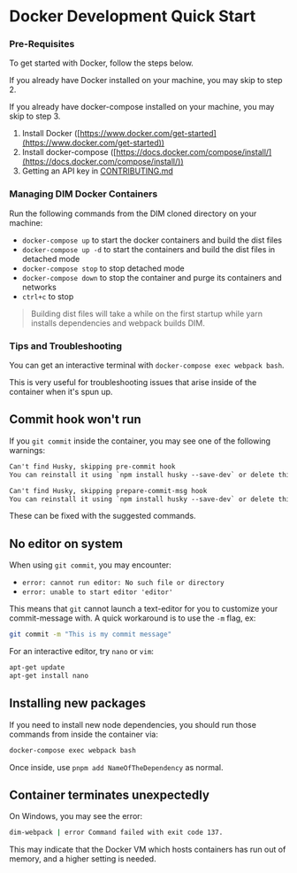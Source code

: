 # Docker Development Quick Start

### Pre-Requisites
To get started with Docker, follow the steps below.

If you already have Docker installed on your machine, you may skip to step 2.

If you already have docker-compose installed on your machine, you may skip to step 3.

1. Install Docker ([https://www.docker.com/get-started](https://www.docker.com/get-started))
2. Install docker-compose ([https://docs.docker.com/compose/install/](https://docs.docker.com/compose/install/))
3. Getting an API key in [CONTRIBUTING.md](CONTRIBUTING.md#get-your-own-api-key)

### Managing DIM Docker Containers
Run the following commands from the DIM cloned directory on your machine:

* `docker-compose up` to start the docker containers and build the dist files
* `docker-compose up -d` to start the containers and build the dist files in detached mode
* `docker-compose stop` to stop detached mode
* `docker-compose down` to stop the container and purge its containers and networks
* `ctrl+c` to stop

> Building dist files will take a while on the first startup while yarn installs dependencies and webpack builds DIM.

### Tips and Troubleshooting
You can get an interactive terminal with `docker-compose exec webpack bash`.

This is very useful for troubleshooting issues that arise inside of the container when it's spun up.



## Commit hook won't run
If you `git commit` inside the container, you may see one of the following warnings:

```txt
Can't find Husky, skipping pre-commit hook
You can reinstall it using `npm install husky --save-dev` or delete this hook
```
```txt
Can't find Husky, skipping prepare-commit-msg hook
You can reinstall it using `npm install husky --save-dev` or delete this hook
```

These can be fixed with the suggested commands.



## No editor on system
When using `git commit`, you may encounter:

- `error: cannot run editor: No such file or directory`
- `error: unable to start editor 'editor'`

This means that `git` cannot launch a text-editor for you to customize your commit-message with. A quick workaround is to use the `-m` flag, ex:

```sh
git commit -m "This is my commit message"
```

For an interactive editor, try `nano` or `vim`:

```sh
apt-get update
apt-get install nano
```



## Installing new packages
If you need to install new node dependencies, you should run those commands from inside the container via:
```sh
docker-compose exec webpack bash
```

Once inside, use `pnpm add NameOfTheDependency` as normal.



## Container terminates unexpectedly
On Windows, you may see the error:

```sh
dim-webpack | error Command failed with exit code 137.
```

This may indicate that the Docker VM which hosts containers has run out of memory, and a higher setting is needed.
